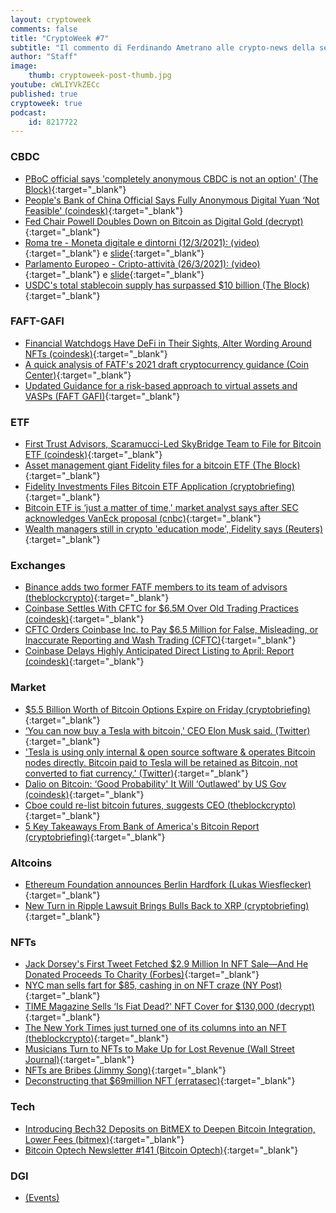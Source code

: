 ```yaml
---
layout: cryptoweek
comments: false
title: "CryptoWeek #7"
subtitle: "Il commento di Ferdinando Ametrano alle crypto-news della settimana" 
author: "Staff"
image:
    thumb: cryptoweek-post-thumb.jpg
youtube: cWLIYVkZECc
published: true
cryptoweek: true
podcast:
    id: 8217722
---
```

### CBDC

- [PBoC official says 'completely anonymous CBDC is not an option' (The Block)](https://www.theblockcrypto.com/linked/98925/pboc-anonymous-cbdc-not-option){:target="_blank"}
- [People's Bank of China Official Says Fully Anonymous Digital Yuan ‘Not Feasible' (coindesk)](https://www.coindesk.com/peoples-bank-of-china-official-says-fully-anonymous-digital-yuan-not-feasible){:target="_blank"}
- [Fed Chair Powell Doubles Down on Bitcoin as Digital Gold (decrypt)](https://decrypt.co/62381/fed-chair-powell-doubles-down-bitcoin-digital-gold){:target="_blank"}
- [Roma tre - Moneta digitale e dintorni (12/3/2021): (video)](https://www.youtube.com/watch?v=MxlS0SeXjQs&t=5592s){:target="_blank"} e [slide](https://drive.google.com/file/d/1uCmpeXgWwld_RZZ5rmXp83xUpum6gbMq){:target="_blank"}
- [Parlamento Europeo - Cripto-attività (26/3/2021): (video)](https://www.youtube.com/watch?v=QLC_qGeZBR8){:target="_blank"} e [slide](https://drive.google.com/file/d/1NcejTJNetUQCXpwb2XROELJGhnbBVMS2){:target="_blank"}
- [USDC's total stablecoin supply has surpassed $10 billion (The Block)](https://www.theblockcrypto.com/linked/98860/usdc-stablecoin-10-billion){:target="_blank"}

### FAFT-GAFI

- [Financial Watchdogs Have DeFi in Their Sights, Alter Wording Around NFTs (coindesk)](https://www.coindesk.com/financial-watchdogs-have-defi-in-their-sights-alter-wording-around-nfts){:target="_blank"}
- [A quick analysis of FATF's 2021 draft cryptocurrency guidance (Coin Center)](https://www.coincenter.org/a-quick-analysis-of-fatfs-2021-draft-cryptocurrency-guidance/){:target="_blank"}
- [Updated Guidance for a risk-based approach to virtual assets and VASPs (FAFT GAFI)](https://www.fatf-gafi.org/publications/fatfrecommendations/documents/public-consultation-guidance-vasp.html){:target="_blank"}

### ETF

- [First Trust Advisors, Scaramucci-Led SkyBridge Team to File for Bitcoin ETF (coindesk)](https://www.coindesk.com/first-advisor-scaramucci-led-skybridge-team-up-to-file-for-bitcoin-etf){:target="_blank"}
- [Asset management giant Fidelity files for a bitcoin ETF (The Block)](https://www.theblockcrypto.com/linked/99279/fidelity-bitcoin-etf-filing){:target="_blank"}
- [Fidelity Investments Files Bitcoin ETF Application (cryptobriefing)](https://cryptobriefing.com/fidelity-investments-files-bitcoin-etf-application/){:target="_blank"}
- [Bitcoin ETF is ‘just a matter of time,' market analyst says after SEC acknowledges VanEck proposal (cnbc)](https://www.cnbc.com/2021/03/23/bitcoin-etf-outlook-just-a-matter-of-time-market-analyst-says.html){:target="_blank"}
- [Wealth managers still in crypto 'education mode', Fidelity says (Reuters)](https://www.reuters.com/article/us-fidelity-cryptocurrency-idUSKBN2BF253){:target="_blank"}

### Exchanges

- [Binance adds two former FATF members to its team of advisors (theblockcrypto)](https://www.theblockcrypto.com/linked/99398/binance-former-fatf-members-advisors){:target="_blank"}
- [Coinbase Settles With CFTC for $6.5M Over Old Trading Practices (coindesk)](https://www.coindesk.com/coinbase-settles-with-cftc-for-6-5m-over-old-trading-practices){:target="_blank"}
- [CFTC Orders Coinbase Inc. to Pay $6.5 Million for False, Misleading, or Inaccurate Reporting and Wash Trading (CFTC)](https://www.cftc.gov/PressRoom/PressReleases/8369-21){:target="_blank"}
- [Coinbase Delays Highly Anticipated Direct Listing to April: Report (coindesk)](https://www.coindesk.com/coinbase-delays-highly-anticipated-direct-listing-to-april-report){:target="_blank"}

### Market

- [$5.5 Billion Worth of Bitcoin Options Expire on Friday (cryptobriefing)](https://cryptobriefing.com/5-5-billion-worth-of-bitcoin-options-expire-on-friday/){:target="_blank"}
- [‘You can now buy a Tesla with bitcoin,' CEO Elon Musk said. (Twitter)](https://twitter.com/elonmusk/status/1374617643446063105?s=20){:target="_blank"}
- ['Tesla is using only internal & open source software & operates Bitcoin nodes directly. Bitcoin paid to Tesla will be retained as Bitcoin, not converted to fiat currency.' (Twitter)](https://twitter.com/elonmusk/status/1374619379929772034?s=20){:target="_blank"}
- [Dalio on Bitcoin: ‘Good Probability' It Will ‘Outlawed' by US Gov (coindesk)](https://www.coindesk.com/dalio-bitcoin-good-probability-government-bans){:target="_blank"}
- [Cboe could re-list bitcoin futures, suggests CEO (theblockcrypto)](https://www.theblockcrypto.com/linked/99319/cboe-could-re-list-bitcoin-futures-suggests-ceo){:target="_blank"}
- [5 Key Takeaways From Bank of America's Bitcoin Report (cryptobriefing)](https://cryptobriefing.com/5-key-takeaways-bank-americas-bitcoin-report/){:target="_blank"}

### Altcoins

- [Ethereum Foundation announces Berlin Hardfork (Lukas Wiesflecker)](https://medium.com/coinmonks/ethereum-foundation-announces-berlin-hardfork-603773bbc2aa){:target="_blank"}
- [New Turn in Ripple Lawsuit Brings Bulls Back to XRP (cryptobriefing)](https://cryptobriefing.com/new-turn-ripple-lawsuit-brings-bulls-back-xrp/){:target="_blank"}

### NFTs

- [Jack Dorsey's First Tweet Fetched $2.9 Million In NFT Sale—And He Donated Proceeds To Charity (Forbes)](https://www.forbes.com/sites/rachelsandler/2021/03/22/jack-dorseys-first-tweet-fetched-29-million-in-nft-sale-and-he-donated-proceeds-to-charity){:target="_blank"}
- [NYC man sells fart for $85, cashing in on NFT craze (NY Post)](https://nypost.com/2021/03/18/nyc-man-sells-fart-for-85-cashing-in-on-nft-craze/){:target="_blank"}
- [TIME Magazine Sells ‘Is Fiat Dead?' NFT Cover for $130,000 (decrypt)](https://decrypt.co/62802/time-magazine-sells-is-fiat-dead-nft-cover-for-130000){:target="_blank"}
- [The New York Times just turned one of its columns into an NFT (theblockcrypto)](https://www.theblockcrypto.com/linked/99255/new-york-times-column-nft){:target="_blank"}
- [Musicians Turn to NFTs to Make Up for Lost Revenue (Wall Street Journal)](https://www.wsj.com/articles/nfts-are-music-industrys-latest-big-hit-11616491801){:target="_blank"}
- [NFTs are Bribes (Jimmy Song)](https://jimmysong.substack.com/p/nfts-are-bribes-bitcoin-tech-talk){:target="_blank"}
- [Deconstructing that $69million NFT (erratasec)](https://blog.erratasec.com/2021/03/deconstructing-that-69million-nft.html){:target="_blank"}

### Tech

- [Introducing Bech32 Deposits on BitMEX to Deepen Bitcoin Integration, Lower Fees (bitmex)](https://blog.bitmex.com/introducing-bech32-deposits-on-bitmex-to-deepen-bitcoin-integration-lower-fees/){:target="_blank"}
- [Bitcoin Optech Newsletter #141 (Bitcoin Optech)](https://bitcoinops.org/en/newsletters/2021/03/24/){:target="_blank"}

### DGI

- [(Events)](https://dgi.io/events/)
